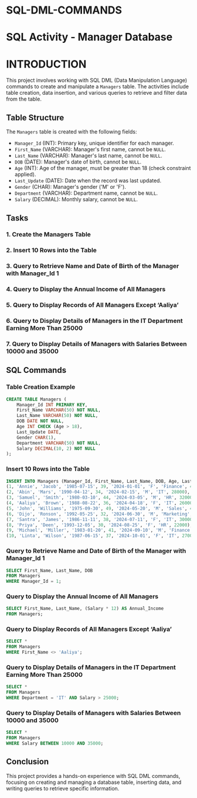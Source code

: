 
# SQL-DML-COMMANDS
# SQL Activity - Manager Database
# INTRODUCTION
This project involves working with SQL DML (Data Manipulation Language) commands to create and manipulate a `Managers` table. The activities include table creation, data insertion, and various queries to retrieve and filter data from the table.

## Table Structure

The `Managers` table is created with the following fields:
- `Manager_Id` (INT): Primary key, unique identifier for each manager.
- `First_Name` (VARCHAR): Manager's first name, cannot be `NULL`.
- `Last_Name` (VARCHAR): Manager's last name, cannot be `NULL`.
- `DOB` (DATE): Manager's date of birth, cannot be `NULL`.
- `Age` (INT): Age of the manager, must be greater than 18 (check constraint applied).
- `Last_Update` (DATE): Date when the record was last updated.
- `Gender` (CHAR): Manager's gender ('M' or 'F').
- `Department` (VARCHAR): Department name, cannot be `NULL`.
- `Salary` (DECIMAL): Monthly salary, cannot be `NULL`.

## Tasks

### 1. Create the Managers Table
### 2. Insert 10 Rows into the Table
### 3. Query to Retrieve Name and Date of Birth of the Manager with Manager_Id 1
### 4. Query to Display the Annual Income of All Managers
### 5. Query to Display Records of All Managers Except ‘Aaliya’
### 6. Query to Display Details of Managers in the IT Department Earning More Than 25000
### 7. Query to Display Details of Managers with Salaries Between 10000 and 35000


## SQL Commands

### Table Creation Example
```sql
CREATE TABLE Managers (
    Manager_Id INT PRIMARY KEY,
    First_Name VARCHAR(50) NOT NULL,
    Last_Name VARCHAR(50) NOT NULL,
    DOB DATE NOT NULL,
    Age INT CHECK (Age > 18),
    Last_Update DATE,
    Gender CHAR(1),
    Department VARCHAR(50) NOT NULL,
    Salary DECIMAL(10, 2) NOT NULL
);
```
###  Insert 10 Rows into the Table
```sql
INSERT INTO Managers (Manager_Id, First_Name, Last_Name, DOB, Age, Last_Update, Gender, Department, Salary) VALUES
(1, 'Annie', 'Jacob', '1985-07-15', 39, '2024-01-01', 'F', 'Finance', 45000),
(2, 'Abin', 'Mars', '1990-04-12', 34, '2024-02-15', 'M', 'IT', 28000),
(3, 'Samuel', 'Smith', '1980-03-10', 44, '2024-03-05', 'M', 'HR', 32000),
(4, 'Aaliya', 'Brown', '1988-08-22', 36, '2024-04-18', 'F', 'IT', 26000),
(5, 'John', 'Williams', '1975-09-30', 49, '2024-05-20', 'M', 'Sales', 40000),
(6, 'Dijo', 'Ronson', '1992-05-25', 32, '2024-06-30', 'M', 'Marketing', 35000),
(7, 'Santra', 'James', '1986-11-11', 38, '2024-07-11', 'F', 'IT', 30000),
(8, 'Priya', 'Deen', '1993-12-05', 30, '2024-08-25', 'F', 'HR', 22000),
(9, 'Michael', 'Miller', '1983-01-20', 41, '2024-09-10', 'M', 'Finance', 37000),
(10, 'Linta', 'Wilson', '1987-06-15', 37, '2024-10-01', 'F', 'IT', 27000);
```
### Query to Retrieve Name and Date of Birth of the Manager with Manager_Id 1
```sql
SELECT First_Name, Last_Name, DOB
FROM Managers
WHERE Manager_Id = 1;
```
### Query to Display the Annual Income of All Managers
```sql
SELECT First_Name, Last_Name, (Salary * 12) AS Annual_Income
FROM Managers;
```
### Query to Display Records of All Managers Except ‘Aaliya’
```sql
SELECT *
FROM Managers
WHERE First_Name <> 'Aaliya';
```
### Query to Display Details of Managers in the IT Department Earning More Than 25000
```sql
SELECT *
FROM Managers
WHERE Department = 'IT' AND Salary > 25000;
```
###  Query to Display Details of Managers with Salaries Between 10000 and 35000
```sql
SELECT *
FROM Managers
WHERE Salary BETWEEN 10000 AND 35000;

```
## Conclusion

This project provides a hands-on experience with SQL DML commands, focusing on creating and managing a database table, inserting data, and writing queries to retrieve specific information.




